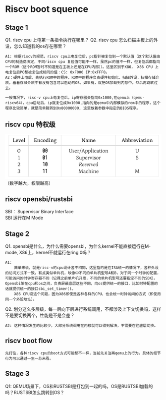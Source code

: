 # Riscv boot squence
## Stage 1
Q1. riscv cpu 上电第一条指令执行在哪里？
Q2. riscv cpu 怎么扫描主板上的外设，怎么知道我的os存在哪里？

```
A1: 根据riscv的规范，riscv cpu上电复位后，pc指针被复位到一个默认值（这个默认值由CPU的制造商决定，不同riscv cpu 复位值可能不一样。虽然pc的值不一样，但复位后都指向一个ROM（这个ROM暂时不知道是在主板上还是在CPU内部））。这里区别于X86， X86 CPU 上电复位后PC都被复位成相同的值：CS: 0xF000 IP:0xFFF0。
A2：硬件上电后，先执行ROM中的程序，ROM中的程序负责硬件初始化，扫描外设，扫描存储介质，看看存储介质中有没有包含可以启动的OS。如果有，就把OS加载到内存中。然后再跳转过去。
```
```
一般情况下，risc-v cpu上电复位后，ip寄存器会指向0x1000,在qemu上（qemu-riscv64），cpu启动后，ip就复位成0x1000,指向的是qemu中内部模拟的rom中的程序，这个程序比较简单，就是简单跳转到0x80000000, 这里放着参数中指定的BIOS程序。
```

## riscv cpu 特权级
![riscv-priv](./picture/riscv-priv.png)
（数字越大，权限越高）
## riscv opensbi/rustsbi
SBI： Supervisor Binary Interface  
SBI 运行在M Mode

## Stage 2
Q1. opensbi是什么，为什么需要opensbi，为什么kernel不能直接运行在M-mode, X86上，kernel不就运行在ring 0吗？
```
A1: 
    简单来说，就是risc-v的cpu设计各不相同，这里指的是在ISA统一的情况下，各种外设的访问方式不一致。有点类似单片机，映像中不同的单片机型号A和B，对于同一个时钟的配置，可能访问的时钟寄存器不同（记得之前单片机开发，不同的单片机型号还要指定不同的SDK）。Opensbi架在cpu和os之间，负责屏蔽底层这些不同，向os提供统一的接口，比如时钟配置的话就提供统一的接口sbi_set_timer()。
    X86 CPU没这个问题，因为X86即使是各种各样的CPU，也会统一时钟访问的方式（即使用同一个外设地址）。
```

Q2. 划分这么多层级，每一层向下层进行系统调用，不都涉及上下文切换吗，这样不是要切换两个，性能是不是会差？
```
A2: 这种情况发生的比较少，大部分系统调用在内核就可以得到解决，不需要在往底层切换。
```

## riscv boot flow
```
先打住，各种riscv cpu的boot方式可能都不一样，当前先关注再qemu上的行为。具体的细节行为可以通过一生一芯来看。
```

## Stage 3
Q1: QEMU场景下，OS和RUSTSBI是打包到一起的吗，OS是RUSTSBI加载的吗？RUSTSBI怎么跳转到OS？